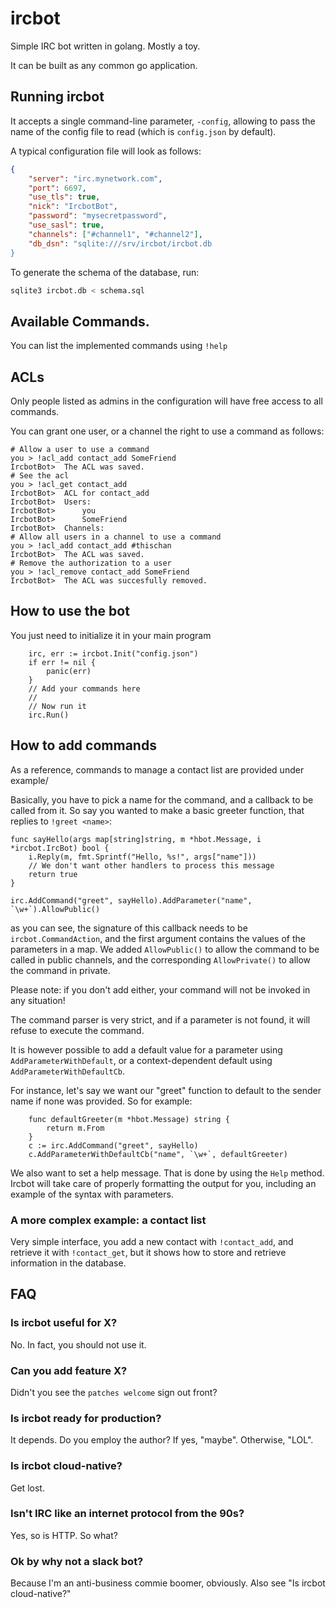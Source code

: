 # ircbot
Simple IRC bot written in golang. Mostly a toy.

It can be built as any common go application.

## Running ircbot

It accepts a single command-line parameter, `-config`, allowing to pass the name of the config file to read (which is `config.json` by default).

A typical configuration file will look as follows:

```json
{
    "server": "irc.mynetwork.com",
    "port": 6697,
    "use_tls": true,
    "nick": "IrcbotBot",
    "password": "mysecretpassword",
    "use_sasl": true,
    "channels": ["#channel1", "#channel2"],
    "db_dsn": "sqlite:///srv/ircbot/ircbot.db
}
```
To generate the schema of the database, run:
```bash
sqlite3 ircbot.db < schema.sql
```

## Available Commands.

You can list the implemented commands using `!help`

## ACLs

Only people listed as admins in the configuration will have free access to all commands.

You can grant one user, or a channel the right to use a command as follows:

```
# Allow a user to use a command
you > !acl_add contact_add SomeFriend
IrcbotBot>	The ACL was saved.
# See the acl
you > !acl_get contact_add
IrcbotBot>	ACL for contact_add
IrcbotBot>	Users:
IrcbotBot>		you
IrcbotBot>		SomeFriend
IrcbotBot>	Channels:
# Allow all users in a channel to use a command
you > !acl_add contact_add #thischan
IrcbotBot>	The ACL was saved.
# Remove the authorization to a user
you > !acl_remove contact_add SomeFriend
IrcbotBot>	The ACL was succesfully removed.
```

## How to use the bot
You just need to initialize it in your main program
```golang
    irc, err := ircbot.Init("config.json")
    if err != nil {
        panic(err)
    }
    // Add your commands here
    //
    // Now run it
    irc.Run()
```

## How to add commands

As a reference, commands to manage a contact list are provided under example/

Basically, you have to pick a name for the command, and a callback to be called from it. So say you wanted to make a basic greeter function, that replies to `!greet <name>`:
```golang
func sayHello(args map[string]string, m *hbot.Message, i *ircbot.IrcBot) bool {
    i.Reply(m, fmt.Sprintf("Hello, %s!", args["name"]))
    // We don't want other handlers to process this message
    return true
}

irc.AddCommand("greet", sayHello).AddParameter("name", `\w+`).AllowPublic()
```
as you can see, the signature of this callback needs to be `ircbot.CommandAction`, and the first argument contains the values of the parameters in
a map. We added `AllowPublic()` to allow the command to be called in public
channels, and the corresponding `AllowPrivate()` to allow the command in private.

Please note: if you don't add either, your command will not be invoked in any situation!

The command parser is very strict, and if a parameter is not found, it will
refuse to execute the command.

It is however possible to add a default value for a parameter using `AddParameterWithDefault`, or a context-dependent default using
`AddParameterWithDefaultCb`.

 For instance, let's say we want our "greet" function
to default to the sender name if none was provided.
So for example:
```golang
    func defaultGreeter(m *hbot.Message) string {
        return m.From
    }
    c := irc.AddCommand("greet", sayHello)
    c.AddParameterWithDefaultCb("name", `\w+`, defaultGreeter)
```
 We also want to set a help message. That is done by using the `Help` method.
 Ircbot will take care of properly formatting the output for you, including
 an example of the syntax with parameters.


### A more complex example: a contact list

Very simple interface, you add a new contact with `!contact_add`, and retrieve it with `!contact_get`,
but it shows how to store and retrieve information in the database.


## FAQ
### Is ircbot useful for X?
No. In fact, you should not use it.

### Can you add feature X?
Didn't you see the `patches welcome` sign out front?

### Is ircbot ready for production?
It depends. Do you employ the author? If yes, "maybe".
Otherwise, "LOL".

### Is ircbot cloud-native?
Get lost.

### Isn't IRC like an internet protocol from the 90s?

Yes, so is HTTP. So what?

### Ok by why not a slack bot?

Because I'm an anti-business commie boomer, obviously. Also see "Is ircbot cloud-native?"
